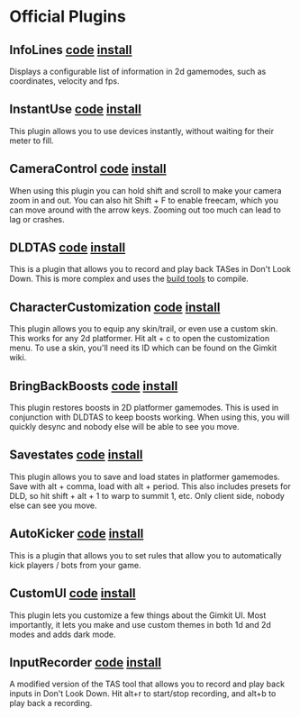 # Official Plugins

## InfoLines [code](./InfoLines.js) [install](https://thelazysquid.github.io/gimloader/?installUrl=https://raw.githubusercontent.com/TheLazySquid/Gimloader/main/plugins/InfoLines/build/InfoLines.js)

Displays a configurable list of information in 2d gamemodes, such as coordinates, velocity and fps.

## InstantUse [code](./InstantUse.js) [install](https://thelazysquid.github.io/gimloader/?installUrl=https://raw.githubusercontent.com/TheLazySquid/Gimloader/main/plugins/InstantUse.js)

This plugin allows you to use devices instantly, without waiting for their meter to fill.

## CameraControl [code](./CameraControl.js) [install](https://thelazysquid.github.io/gimloader/?installUrl=https://raw.githubusercontent.com/TheLazySquid/Gimloader/main/plugins/CameraControl.js)

When using this plugin you can hold shift and scroll to make your camera zoom in and out. You can also hit Shift + F to enable freecam, which you can move around with the arrow keys. Zooming out too much can lead to lag or crashes.

## DLDTAS [code]('./DLDTAS') [install](https://thelazysquid.github.io/gimloader/?installUrl=https://raw.githubusercontent.com/TheLazySquid/Gimloader/main/plugins/DLDTAS/build/DLDTAS.js)

This is a plugin that allows you to record and play back TASes in Don't Look Down. This is more complex and uses the [build tools]('../buildTools') to compile.

## CharacterCustomization [code]('./CharacterCustomization/build/CharacterCustomization.js') [install](https://thelazysquid.github.io/gimloader/?installUrl=https://raw.githubusercontent.com/TheLazySquid/Gimloader/main/plugins/CharacterCustomization/build/CharacterCustomization.js)

This plugin allows you to equip any skin/trail, or even use a custom skin. This works for any 2d platformer. Hit alt + c to open the customization menu. To use a skin, you'll need its ID which can be found on the Gimkit wiki.

## BringBackBoosts [code](./BringBackBoosts.js) [install](https://thelazysquid.github.io/gimloader/?installUrl=https://raw.githubusercontent.com/TheLazySquid/Gimloader/main/plugins/BringBackBoosts.js)

This plugin restores boosts in 2D platformer gamemodes. This is used in conjunction with DLDTAS to keep boosts working. When using this, you will quickly desync and nobody else will be able to see you move.

## Savestates [code](./Savestates.js) [install](https://thelazysquid.github.io/gimloader/?installUrl=https://raw.githubusercontent.com/TheLazySquid/Gimloader/main/plugins/Savestates.js)

This plugin allows you to save and load states in platformer gamemodes. Save with alt + comma, load with alt + period. This also includes presets for DLD, so hit shift + alt + 1 to warp to summit 1, etc. Only client side, nobody else can see you move.

## AutoKicker [code](./AutoKicker) [install](https://thelazysquid.github.io/gimloader/?installUrl=https://raw.githubusercontent.com/TheLazySquid/Gimloader/main/plugins/AutoKicker/build/AutoKicker.js)

This is a plugin that allows you to set rules that allow you to automatically kick players / bots from your game.

## CustomUI [code](./CustomUI) [install](https://thelazysquid.github.io/gimloader/?installUrl=https://raw.githubusercontent.com/TheLazySquid/Gimloader/main/plugins/CustomUI/build/CustomUI.js)

This plugin lets you customize a few things about the Gimkit UI. Most importantly, it lets you make and use custom themes in both 1d and 2d modes and adds dark mode.

## InputRecorder [code](./InputRecorder) [install](https://thelazysquid.github.io/gimloader/?installUrl=https://raw.githubusercontent.com/TheLazySquid/Gimloader/main/plugins/InputRecorder/build/InputRecorder.js)

A modified version of the TAS tool that allows you to record and play back inputs in Don't Look Down. Hit alt+r to start/stop recording, and alt+b to play back a recording.